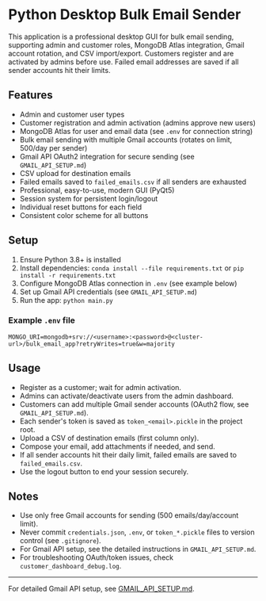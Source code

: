 # Python Desktop Bulk Email Sender

This application is a professional desktop GUI for bulk email sending, supporting admin and customer roles, MongoDB Atlas integration, Gmail account rotation, and CSV import/export. Customers register and are activated by admins before use. Failed email addresses are saved if all sender accounts hit their limits.

## Features
- Admin and customer user types
- Customer registration and admin activation (admins approve new users)
- MongoDB Atlas for user and email data (see `.env` for connection string)
- Bulk email sending with multiple Gmail accounts (rotates on limit, 500/day per sender)
- Gmail API OAuth2 integration for secure sending (see `GMAIL_API_SETUP.md`)
- CSV upload for destination emails
- Failed emails saved to `failed_emails.csv` if all senders are exhausted
- Professional, easy-to-use, modern GUI (PyQt5)
- Session system for persistent login/logout
- Individual reset buttons for each field
- Consistent color scheme for all buttons

## Setup
1. Ensure Python 3.8+ is installed
2. Install dependencies: `conda install --file requirements.txt` or `pip install -r requirements.txt`
3. Configure MongoDB Atlas connection in `.env` (see example below)
4. Set up Gmail API credentials (see `GMAIL_API_SETUP.md`)
5. Run the app: `python main.py`

### Example `.env` file
```
MONGO_URI=mongodb+srv://<username>:<password>@<cluster-url>/bulk_email_app?retryWrites=true&w=majority
```

## Usage
- Register as a customer; wait for admin activation.
- Admins can activate/deactivate users from the admin dashboard.
- Customers can add multiple Gmail sender accounts (OAuth2 flow, see `GMAIL_API_SETUP.md`).
- Each sender's token is saved as `token_<email>.pickle` in the project root.
- Upload a CSV of destination emails (first column only).
- Compose your email, add attachments if needed, and send.
- If all sender accounts hit their daily limit, failed emails are saved to `failed_emails.csv`.
- Use the logout button to end your session securely.

## Notes
- Use only free Gmail accounts for sending (500 emails/day/account limit).
- Never commit `credentials.json`, `.env`, or `token_*.pickle` files to version control (see `.gitignore`).
- For Gmail API setup, see the detailed instructions in `GMAIL_API_SETUP.md`.
- For troubleshooting OAuth/token issues, check `customer_dashboard_debug.log`.

---

For detailed Gmail API setup, see [GMAIL_API_SETUP.md](GMAIL_API_SETUP.md).
